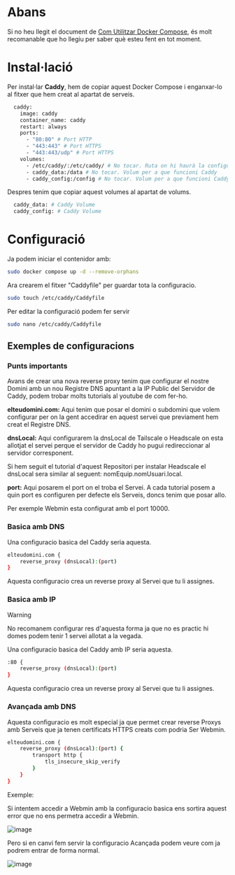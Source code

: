 # Abans
Si no heu llegit el document de [Com Utilitzar Docker Compose](https://github.com/Otorexer/SerLliure/blob/main/Tutorials/ComUtilitzarDockerCompose.md), és molt recomanable que ho llegiu per saber què esteu fent en tot moment.

# Instal·lació
Per instal·lar **Caddy**, hem de copiar aquest Docker Compose i enganxar-lo al fitxer que hem creat al apartat de serveis.
```bash
  caddy:
    image: caddy
    container_name: caddy
    restart: always
    ports:
      - "80:80" # Port HTTP
      - "443:443" # Port HTTPS
      - "443:443/udp" # Port HTTPS
    volumes:
      - /etc/caddy/:/etc/caddy/ # No tocar. Ruta on hi haurà la configuració de Caddy
      - caddy_data:/data # No tocar. Volum per a que funcioni Caddy
      - caddy_config:/config # No tocar. Volum per a que funcioni Caddy
```

Despres tenim que copiar aquest volumes al apartat de volums.
```bash
  caddy_data: # Caddy Volume
  caddy_config: # Caddy Volume
```


# Configuració
Ja podem iniciar el contenidor amb:
```bash
sudo docker compose up -d --remove-orphans
```

Ara crearem el fitxer "Caddyfile" per guardar tota la configuracio.
```bash
sudo touch /etc/caddy/Caddyfile
```

Per editar la configuració podem fer servir
```bash
sudo nano /etc/caddy/Caddyfile
```


## Exemples de configuracions
### Punts importants
Avans de crear una nova reverse proxy tenim que configurar el nostre Domini amb un nou Registre DNS apuntant a la IP Public del Servidor de Caddy, podem trobar molts tutorials al youtube de com fer-ho.

**elteudomini.com:** Aqui tenim que posar el domini o subdomini que volem configurar per on la gent accedirar en aquest servei que previament hem creat el Registre DNS.

**dnsLocal:** Aqui configurarem la dnsLocal de Tailscale o Headscale on esta allotjat el servei perque el servidor de Caddy ho pugui redireccionar al servidor corresponent.

Si hem seguit el tutorial d'aquest Repositori per instalar Headscale el dnsLocal sera similar al seguent: nomEquip.nomUsuari.local.

**port:** Aqui posarem el port on el troba el Servei. A cada tutorial posem a quin port es configuren per defecte els Serveis, doncs tenim que posar allo.

Per exemple Webmin esta configurat amb el port 10000.

### Basica amb DNS
Una configuracio basica del Caddy seria aquesta.
```bash
elteudomini.com {
    reverse_proxy (dnsLocal):(port)
}
```

Aquesta configuracio crea un reverse proxy al Servei que tu li assignes.

### Basica amb IP
>[!WARNING]
>No recomanem configurar res d'aquesta forma ja que no es practic hi domes podem tenir 1 servei allotat a la vegada.

Una configuracio basica del Caddy amb IP seria aquesta.
```bash
:80 {
    reverse_proxy (dnsLocal):(port)
}
```

Aquesta configuracio crea un reverse proxy al Servei que tu li assignes.

### Avançada amb DNS
Aquesta configuracio es molt especial ja que permet crear reverse Proxys amb Serveis que ja tenen certificats HTTPS creats com podria Ser Webmin.

```bash
elteudomini.com {
    reverse_proxy (dnsLocal):(port) {
        transport http {
            tls_insecure_skip_verify 
        }
    }
}
```

Exemple:

Si intentem accedir a Webmin amb la configuracio basica ens sortira aquest error que no ens permetra accedir a Webmin.

![image](https://github.com/Otorexer/SerLliure/assets/118485801/e531fa58-50f9-44a6-8859-affb239612c3)

Pero si en canvi fem servir la configuracio Acançada podem veure com ja podrem entrar de forma normal.

![image](https://github.com/Otorexer/SerLliure/assets/118485801/3bca2670-6f7a-41c4-8d65-af33f97cfd79)
